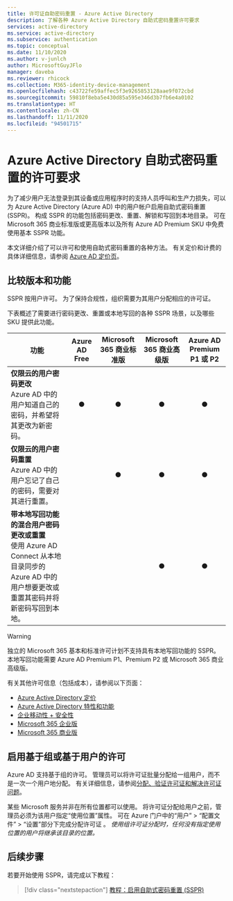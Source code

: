```yaml
---
title: 许可证自助密码重置 - Azure Active Directory
description: 了解各种 Azure Active Directory 自助式密码重置许可要求
services: active-directory
ms.service: active-directory
ms.subservice: authentication
ms.topic: conceptual
ms.date: 11/10/2020
ms.author: v-junlch
author: MicrosoftGuyJFlo
manager: daveba
ms.reviewer: rhicock
ms.collection: M365-identity-device-management
ms.openlocfilehash: c43722fe59affec5f3e9265853128aae9f072cbd
ms.sourcegitcommit: 59810f8eba5e430d85a595e346d3b7fb6e4a0102
ms.translationtype: HT
ms.contentlocale: zh-CN
ms.lasthandoff: 11/11/2020
ms.locfileid: "94501715"
---
```

# <a name="licensing-requirements-for-azure-active-directory-self-service-password-reset"></a>Azure Active Directory 自助式密码重置的许可要求

为了减少用户无法登录到其设备或应用程序时的支持人员呼叫和生产力损失，可以为 Azure Active Directory (Azure AD) 中的用户帐户启用自助式密码重置 (SSPR)。 构成 SSPR 的功能包括密码更改、重置、解锁和写回到本地目录。 可在 Microsoft 365 商业标准版或更高版本以及所有 Azure AD Premium SKU 中免费使用基本 SSPR 功能。

本文详细介绍了可以许可和使用自助式密码重置的各种方法。 有关定价和计费的具体详细信息，请参阅 [Azure AD 定价页](https://www.azure.cn/pricing/details/active-directory/)。

## <a name="compare-editions-and-features"></a>比较版本和功能

SSPR 按用户许可。 为了保持合规性，组织需要为其用户分配相应的许可证。

下表概述了需要进行密码更改、重置或本地写回的各种 SSPR 场景，以及哪些 SKU 提供此功能。

| 功能 | Azure AD Free | Microsoft 365 商业标准版 | Microsoft 365 商业高级版 | Azure AD Premium P1 或 P2 |
| --- |:---:|:---:|:---:|:---:|
| **仅限云的用户密码更改**<br />Azure AD 中的用户知道自己的密码，并希望将其更改为新密码。 | ● | ● | ● | ● |
| **仅限云的用户密码重置**<br />Azure AD 中的用户忘记了自己的密码，需要对其进行重置。 | | ● | ● | ● |
| **带本地写回功能的混合用户密码更改或重置**<br />使用 Azure AD Connect 从本地目录同步的 Azure AD 中的用户想要更改或重置其密码并将新密码写回到本地。 | | | ● | ● |

> [!WARNING]
> 独立的 Microsoft 365 基本和标准许可计划不支持具有本地写回功能的 SSPR。 本地写回功能需要 Azure AD Premium P1、Premium P2 或 Microsoft 365 商业高级版。

有关其他许可信息（包括成本），请参阅以下页面：

* [Azure Active Directory 定价](https://www.azure.cn/pricing/details/active-directory/)
* [Azure Active Directory 特性和功能](https://www.microsoft.com/cloud-platform/azure-active-directory-features)
* [企业移动性 + 安全性](https://www.microsoft.com/cloud-platform/enterprise-mobility-security)
* [Microsoft 365 企业版](https://www.microsoft.com/microsoft-365/enterprise)
* [Microsoft 365 商业版](https://docs.microsoft.com/office365/servicedescriptions/microsoft-365-service-descriptions/microsoft-365-business-service-description)

## <a name="enable-group-or-user-based-licensing"></a>启用基于组或基于用户的许可

Azure AD 支持基于组的许可。 管理员可以将许可证批量分配给一组用户，而不是一次一个用户地分配。 有关详细信息，请参阅[分配、验证许可证和解决许可证问题](../enterprise-users/licensing-groups-assign.md#step-1-assign-the-required-licenses)。

某些 Microsoft 服务并非在所有位置都可以使用。 将许可证分配给用户之前，管理员必须为该用户指定“使用位置”属性。 可在 Azure 门户中的“用户” > “配置文件” > “设置”部分下完成分配许可证  。 *使用组许可证分配时，任何没有指定使用位置的用户将继承该目录的位置。*

## <a name="next-steps"></a>后续步骤

若要开始使用 SSPR，请完成以下教程：

> [!div class="nextstepaction"]
> [教程：启用自助式密码重置 (SSPR)](tutorial-enable-sspr.md)

